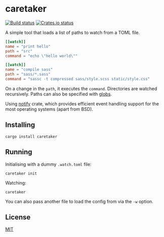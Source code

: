 # caretaker 
[![Build status](https://flat.badgen.net/travis/grego/caretaker)](https://travis-ci.org/grego/caretaker) 
[![Crates.io status](https://flat.badgen.net/crates/v/caretaker)](https://crates.io/crates/caretaker)

A simple tool that loads a list of paths to watch from a TOML file.
```toml
[[watch]]
name = "print hello"
path = "src"
command = "echo \"hello world\""

[[watch]]
name = "compile sass"
path = "sass/*.sass"
command = "sassc -t compressed sass/style.scss static/style.css"
```
On a change in the `path`, it executes the `command`. Directories are watched recursively.
Paths can also be specified with [globs](https://docs.rs/glob/0.3.0/glob/struct.Pattern.html).

Using [notify](https://github.com/notify-rs/notify) crate, which provides efficient event handling 
support for the most operating systems (apart from BSD).

## Installing
```
cargo install caretaker
```

## Running
Initialising with a dummy `.watch.toml` file:
```
caretaker init
````

Watching:
```
caretaker
```

You can also pass another file to load the config from via the `-w` option.

## License
[MIT](LICENSE)
